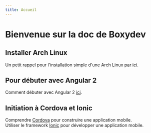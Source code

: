 ```yaml
---
title: Accueil
---
```

# Bienvenue sur la doc de Boxydev

## Installer Arch Linux

Un petit rappel pour l'installation simple d'une Arch Linux [par ici](./linux/installer-arch-linux.html).

## Pour débuter avec Angular 2

Comment débuter avec Angular 2 [ici](./angular2).

## Initiation à Cordova et Ionic

Comprendre [Cordova](./cordova) pour construire une application mobile.  
Utiliser le framework [Ionic](./ionic) pour développer une application mobile.
